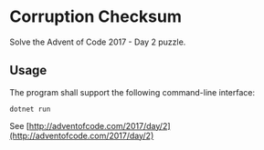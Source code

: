 # Corruption Checksum
Solve the Advent of Code 2017 - Day 2 puzzle.

## Usage
The program shall support the following command-line interface:

```shell
dotnet run
```

See [http://adventofcode.com/2017/day/2](http://adventofcode.com/2017/day/2)
